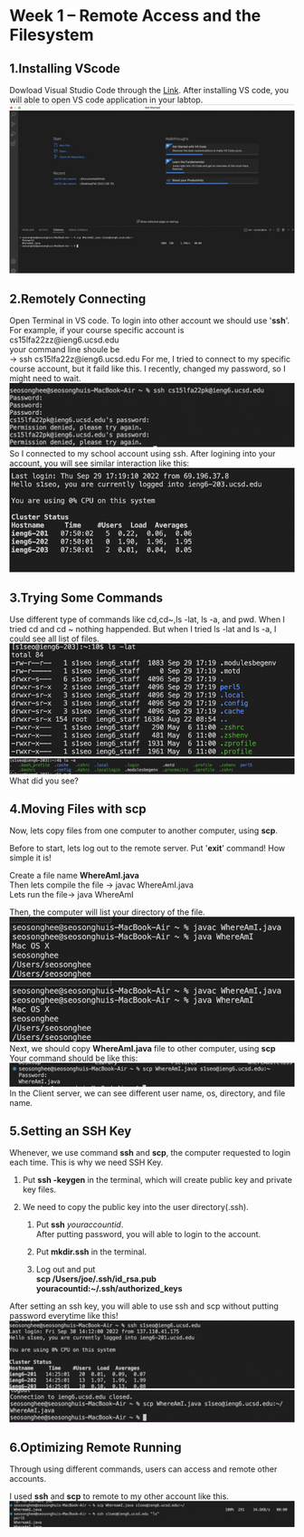 # Week 1 – Remote Access and the Filesystem
## 1.Installing VScode
Dowload Visual Studio Code through the
[Link](https://code.visualstudio.com).
After installing VS code, you will able to open VS code application in your labtop.
![images](Lab1Screenshot1.png)
## 2.Remotely Connecting
Open Terminal in VS code. To login into other account we should use '**ssh**'.  
For example, if your course specific account is cs15lfa22zz<span>@ieng6.ucsd.edu<br/>
your command line shoule be<br/>-> ssh cs15lfa22z<span>@ieng6.ucsd.edu
For me, I tried to connect to my specific course account, but it faild like this. I recently, changed my password, so I might need to wait. 
![images](Lab1Screenshot2.png)
So I connected to my school account using ssh. 
After logining into your account, you will see similar interaction like this:
![images](Lab1Screenshot3.png)

## 3.Trying Some Commands
Use different type of commands like cd,cd~,ls -lat, ls -a, and pwd.
When I tried cd and cd ~ nothing happended. 
But when I tried ls -lat and ls -a, I could see all list of files.
![images](Lab1Screenshot4.png)
![images](Lab1Screenshot5.png)
 What did you see? 

## 4.Moving Files with scp
Now, lets copy files from one computer to another computer, using **scp**.

Before to start, lets log out to the remote server. Put '**exit**' command! How simple it is!

Create a file name **WhereAmI.java** <br/>
Then lets compile the file
-> javac WhereAmI.java<br/>
Lets run the file-> java WhereAmI

Then, the computer will list your directory of the file.
![images](Lab1Screenshot6.png)<br/>
![images](Lab1Screenshot6.png) <br/>
Next, we should copy **WhereAmI.java** file to other computer, using **scp** Your command should be like this:
![images](Lab1Screenshot7.png)
In the Client server, we can see different user name, os, directory, and file name. 

## 5.Setting an SSH Key
Whenever, we use command **ssh** and **scp**, the computer requested to login each time. This is why we need SSH Key.

1. Put **ssh -keygen** in the terminal, which will create public key and private key files. 

2. We need to copy the public key into the user directory(.ssh).
   
     1) Put **ssh** *youraccountid*.<br/>
     After putting password, you will able to login to the account.<br/>
     
     2) Put **mkdir.ssh** in the terminal.<br/>
      
     3) Log out and put<br/>
     **scp /Users/joe/.ssh/id_rsa.pub youracountid:~/.ssh/authorized_keys**

After setting an ssh key, you will able to use ssh and scp without putting password everytime like this!
![images](Lab1Screenshot9.png)
![images](Lab1Screenshot10.png)

## 6.Optimizing Remote Running

Through using different commands, users can access and remote other accounts. 

I used **ssh** and **scp** to remote to my other account like this. 
![images](Lab1Screenshot11.png)

